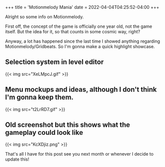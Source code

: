 +++
title = 'Motionmelody Mania'
date = 2022-04-04T04:25:52-04:00
+++

Alright so some info on Motionmelody.


First off, the concept of the game is officially one year old, not the game itself. But the idea for it, so that counts in some cosmic way, right?

Anyway, a lot has happened since the last time I showed anything regarding Motionmelody/Gridbeats. So I'm gonna make a quick highlight showcase.

## Selection system in level editor
{{< img src="XeLMpcJ.gif" >}}

## Menu mockups and ideas, although I don't think I'm gonna keep them.
{{< img src="t2LrRD7.gif" >}}

## Old screenshot but this shows what the gameplay could look like
{{< img src="KcXDjiz.png" >}}

That's all I have for this post see you next month or whenever I decide to update this!